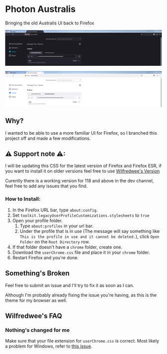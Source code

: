 # Photon Australis
Bringing the old Australis UI back to Firefox

![alt text](assets/images/Dark.png "Dark Mode")

![alt text](assets/images/Light.png "Light Mode")

## Why?
I wanted to be able to use a more familiar UI for Firefox, so I branched this project off and made a few modifications.

## ⚠ Support note ⚠:
I will be updating this CSS for the latest version of Firefox and Firefox ESR, if you want to install it on older versions feel free to use [Wilfredwee's Version](https://github.com/wilfredwee/photon-australis)

Curently there is a working version for 118 and above in the dev channel, feel free to add any issues that you find.

### How to Install:
1. In the Firefox URL bar, type `about:config`.
1. Set `toolkit.legacyUserProfileCustomizations.stylesheets` to `true`
1. Open your profile folder.
    1. Type `about:profiles` in your url bar.
    1. Under the profile that is in use (The message will say something like `This is the profile in use and it cannot be deleted.`), click `Open Folder` on the `Root Directory` row.
1. If that folder doesn't have a `chrome` folder, create one.
1. Download the `userChrome.css` file and place it in your `chrome` folder.
1. Restart Firefox and you're done.

## Something's Broken
Feel free to submit an issue and I'll try to fix it as soon as I can.

Although I'm probably already fixing the issue you're having, as this is the theme for my browser as well.

## Wilfredwee's FAQ 
### Nothing's changed for me
Make sure that your file extension for `userChrome.css` is correct. Most likely a problem for Windows, refer to [this issue](https://github.com/wilfredwee/photon-australis/issues/104).
